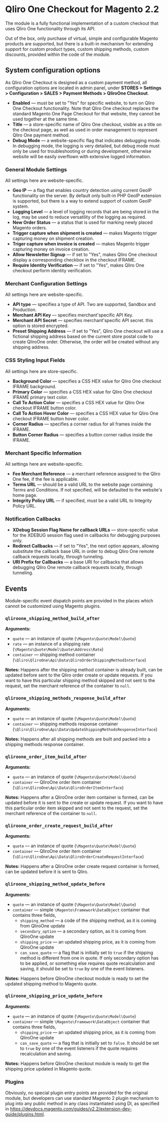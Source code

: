 # Qliro One Checkout for Magento 2.2

The module is a fully functional implementation of a custom checkout that uses Qliro One functionality through its API.

Out of the box, only purchase of virtual, simple and configurable Magento products are supported, but there is a
built-in mechanism for extending support for custom product types, custom shipping methods, custom discounts, provided
within the code of the module.

## System configuration options

As Qliro One Checkout is designed as a custom payment method, all configuration options are located in admin panel,
under **STORES > Settings > Configuration > SALES > Payment Methods > QliroOne Checkout**.

- **Enabled** — must be set to "Yes" for specific website, to turn on Qliro One Checkout functionality.
  Note that Qliro One checkout replaces the standard Magento One Page Checkout for that website, they cannot be
  used together at the same time.
- **Title** — a store-specific name of Qliro One checkout, visible as a title on the checkout page, as well as used
  in order management to represent Qliro One payment method.
- **Debug Mode** — a website-specific flag that indicates debugging mode. In debugging mode, the logging is very
  detailed, but debug mode must only be used for troubleshooting or during development, otherwise website will be
  easily overflown with extensive logged information.

### General Module Settings

All settings here are website-specific.

- **Geo IP** — a flag that enables country detection using current GeoIP functionality on the server.
  By default only built-in PHP GeoIP extension is supported, but there is a way to extend support of custom GeoIP system.
- **Logging Level** — a level of logging records that are being stored in the log, may be used to reduce versatility
  of the logging as required.
- **New Order Status** — a status that is used for marking newly placed Magento orders.
- **Trigger capture when shipment is created** — makes Magento trigger capturing money on shipment creation.
- **Triger capture when invoice is created** — makes Magento trigger capturing money on invoice creation.
- **Allow Newsletter Signup** — if set to "Yes", makes Qliro One checkout display a corresponding checkbox in the
  checkout IFRAME.
- **Require Identity Verification** — if set to "Yes", makes Qliro One checkout perform identity verification.

### Merchant Configuration Settings

All settings here are website-specific.

- **API type** — specifies a type of API. Two are supported, Sandbox and Production.
- **Merchant API Key** — specifies merchant'specific API Key.
- **Merchant API Secret** — specifies merchant'specific API secret. this option is stored encrypted.
- **Preset Shipping Address** — if set to "Yes", Qliro One checkout will use a fictional shipping address based on
  the current store postal code to create QliroOne order. Otherwise, the order will be created without any
  shipping address.

### CSS Styling Input Fields

All settings here are store-specific.

- **Background Color** — specifies a CSS HEX value for Qliro One checkout IFRAME background.
- **Primary Color** — specifies a CSS HEX value for Qliro One checkout IFRAME primary text color.
- **Call To Action Color** — specifies a CSS HEX value for Qliro One checkout IFRAME button color.
- **Call To Action Hover Color** — specifies a CSS HEX value for Qliro One checkout IFRAME button hover color.
- **Corner Radius** — specifies a corner radius for all frames inside the IFRAME.
- **Button Corner Radius** — specifies a button corner radius inside the IFRAME.

### Merchant Specific Information

All settings here are website-specific.

- **Fee Merchant Reference** — a merchant reference assigned to the Qliro One fee, if the fee is applicable.
- **Terms URL** — should be a valid URL to the website page containing Terms and Conditions. If not specified, will be
  defaulted to the website's home page.
- **Integrity Policy URL** — if specified, must be a valid URL to Integrity Policy URL.

### Notification Callbacks

- **XDebug Session Flag Name for callback URLs** — store-specific value for the XDEBUG session flag used in callbacks
  for debugging purposes only.
- **Redirect Callbacks** — if set to "Yes", the next option appears, allowing substitute the callback base URL in order
  to debug Qliro One remote callback requests locally, through tunneling.
- **URI Prefix for Callbacks** — a base URI for callbacks that allows debugging Qliro One remote callback requests
  locally, through tunneling.


## Events

Module-specific event dispatch points are provided in the places which cannot be customized using Magento plugins.

### `qliroone_shipping_method_build_after`

**Arguments:**

- `quote` — an instance of quote (`\Magento\Quote\Model\Quote`)
- `rate` — an instance of a shipping rate (`\Magento\Quote\Model\Quote\Address\Rate`)
- `container` — shipping method container (`\Qliro\QliroOne\Api\Data\QliroOrderShippingMethodInterface`)

**Notes:** Happens after the shipping method container is already built, can be updated before sent to the Qliro order
create or update requests. If you want to have this particular shipping method skipped and not sent to the request,
set the merchant reference of the container to `null`.

### `qliroone_shipping_methods_response_build_after`

**Arguments:**

- `quote` — an instance of quote (`\Magento\Quote\Model\Quote`)
- `container` — shipping methods response container (`\Qliro\QliroOne\Api\Data\UpdateShippingMethodsResponseInterface`)

**Notes:** Happens after all shipping methods are built and packed into a shipping methods response container.


### `qliroone_order_item_build_after`

**Arguments:**

- `quote` — an instance of quote (`\Magento\Quote\Model\Quote`)
- `container` — QliroOne order item container (`\Qliro\QliroOne\Api\Data\QliroOrderItemInterface`)

**Notes:** Happens after a QliroOne order item container is formed, can be updated before it is sent to the create or
update request. If you want to have this particular order item skipped and not sent to the request, set the merchant
reference of the container to `null`.


### `qliroone_order_create_request_build_after`

**Arguments:**

- `quote` — an instance of quote (`\Magento\Quote\Model\Quote`)
- `container` — QliroOne order item container (`\Qliro\QliroOne\Api\Data\QliroOrderCreateRequestInterface`)

**Notes:** Happens after a QliroOne order create request container is formed, can be updated before it is sent to Qliro.


### `qliroone_shipping_method_update_before`

**Arguments:**

- `quote` — an instance of quote (`\Magento\Quote\Model\Quote`)
- `container` — simple `\Magento\Framework\DataObject` container that contains three fields,
  - `shipping_method` — a code of the shipping method, as it is coming from QliroOne update
  - `secondary_option` — a secondary option, as it is coming from QliroOne update
  - `shipping_price` — an updated shipping price, as it is coming from QliroOne update
  - `can_save_quote` — a flag that is initially set to `true` if the shipping method is different from one in quote.
    If only secondary option has to be applied, or something else requires quote recalculation and saving, it should be
    set to `true` by one of the event listeners.

**Notes:** Happens before QliroOne checkout module is ready to set the updated shipping method to Magento quote.


### `qliroone_shipping_price_update_before`

**Arguments:**

- `quote` — an instance of quote (`\Magento\Quote\Model\Quote`)
- `container` — simple `\Magento\Framework\DataObject` container that contains three fields,
  - `shipping_price` — an updated shipping price, as it is coming from QliroOne update
  - `can_save_quote` — a flag that is initially set to `false`. It should be set to `true` by one of the event
    listeners if the quote requires recalculation and saving.

**Notes:** Happens before QliroOne checkout module is ready to get the shipping price updated in Magento quote.



### Plugins

Obviously, no special plugin entry points are provided for the original module, but developers can use standard Magento 2
plugin mechanism to plug into any public method in any class instantiated using DI, as specified in
https://devdocs.magento.com/guides/v2.2/extension-dev-guide/plugins.html.
